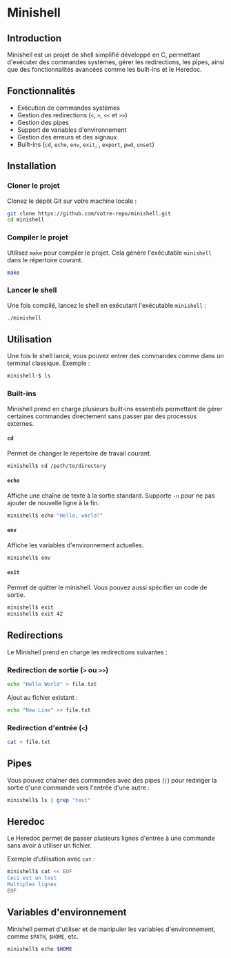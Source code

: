 # Minishell

## Introduction

Minishell est un projet de shell simplifié développé en C, permettant d'exécuter des commandes systèmes, gérer les redirections, les pipes, ainsi que des fonctionnalités avancées comme les built-ins et le Heredoc.

## Fonctionnalités

- Exécution de commandes systèmes
- Gestion des redirections (`<`, `>`, `<<` et `>>`)
- Gestion des pipes
- Support de variables d'environnement
- Gestion des erreurs et des signaux
- Built-ins (`cd`, `echo`, `env`, `exit`, , `export`, `pwd`, `unset`)

## Installation

### Cloner le projet

Clonez le dépôt Git sur votre machine locale :

```sh
git clone https://github.com/votre-repo/minishell.git
cd minishell
```

### Compiler le projet

Utilisez `make` pour compiler le projet. Cela génère l'exécutable `minishell` dans le répertoire courant.

```sh
make
```

### Lancer le shell

Une fois compilé, lancez le shell en exécutant l'exécutable `minishell` :

```sh
./minishell
```

## Utilisation

Une fois le shell lancé, vous pouvez entrer des commandes comme dans un terminal classique. Exemple :

```sh
minishell-$ ls
```

### Built-ins

Minishell prend en charge plusieurs built-ins essentiels permettant de gérer certaines commandes directement sans passer par des processus externes.

#### `cd`

Permet de changer le répertoire de travail courant.

```sh
minishell$ cd /path/to/directory
```

#### `echo`

Affiche une chaîne de texte à la sortie standard. Supporte `-n` pour ne pas ajouter de nouvelle ligne à la fin.

```sh
minishell$ echo "Hello, world!"
```

#### `env`

Affiche les variables d'environnement actuelles.

```sh
minishell$ env
```

#### `exit`

Permet de quitter le minishell. Vous pouvez aussi spécifier un code de sortie.

```sh
minishell$ exit
minishell$ exit 42
```

## Redirections

Le Minishell prend en charge les redirections suivantes :

### Redirection de sortie (`>` ou `>>`)

```sh
echo "Hello World" > file.txt
```

Ajout au fichier existant :

```sh
echo "New Line" >> file.txt
```

### Redirection d'entrée (`<`)

```sh
cat < file.txt
```

## Pipes

Vous pouvez chaîner des commandes avec des pipes (`|`) pour rediriger la sortie d'une commande vers l'entrée d'une autre :

```sh
minishell$ ls | grep "test"
```

## Heredoc

Le Heredoc permet de passer plusieurs lignes d'entrée à une commande sans avoir à utiliser un fichier.

Exemple d’utilisation avec `cat` :

```sh
minishell$ cat << EOF
Ceci est un test
Multiples lignes
EOF
```

## Variables d'environnement

Minishell permet d'utiliser et de manipuler les variables d'environnement, comme `$PATH`, `$HOME`, etc.

```sh
minishell$ echo $HOME
```

